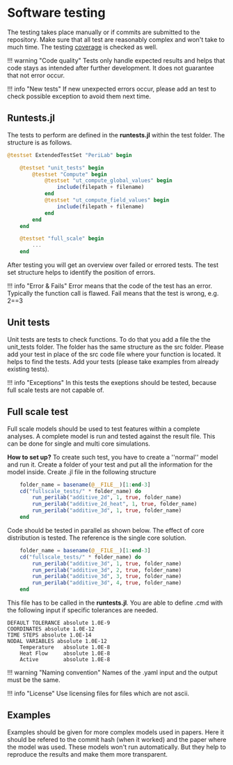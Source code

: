 # Software testing
The testing takes place manually or if commits are submitted to the repository. Make sure that all test are reasonably complex and won't take to much time. The testing [coverage](https://app.codecov.io/gh/perihub/PeriLab.jl) is checked as well.

!!! warning "Code quality"
    Tests only handle expected results and helps that code stays as intended after further development. It does not guarantee that not error occur.

!!! info "New tests"
    If new unexpected errors occur, please add an test to check possible exception to avoid them next time.

## Runtests.jl

The tests to perform are defined in the **runtests.jl** within the test folder. The structure is as follows.


```julia
@testset ExtendedTestSet "PeriLab" begin

    @testset "unit_tests" begin
        @testset "Compute" begin
            @testset "ut_compute_global_values" begin
                include(filepath + filename)
            end
            @testset "ut_compute_field_values" begin
                include(filepath + filename)
            end
        end
    end

    @testset "full_scale" begin
        ...
    end
```
After testing you will get an overview over failed or errored tests. The test set structure helps to identify the position of errors.


!!! info "Error & Fails"
    Error means that the code of the test has an error. Typically the function call is flawed. Fail means that the test is wrong, e.g.
    2==3


## Unit tests
Unit tests are tests to check functions. To do that you add a file the the unit_tests folder. The folder has the same structure as the src folder. Please add your test in place of the src code file where your function is located. It helps to find the tests. Add your tests (please take examples from already existing tests).


!!! info "Exceptions"
    In this tests the exeptions should be tested, because full scale tests are not capable of.


## Full scale test
Full scale models should be used to test features within a complete analyses. A complete model is run and tested against the result file. This can be done for single and multi core simulations.

**How to set up?**
To create such test, you have to create a ''normal'' model and run it. Create a folder of your test and put all the information for the model inside. Create .jl file in the following structure
```julia
    folder_name = basename(@__FILE__)[1:end-3]
    cd("fullscale_tests/" * folder_name) do
        run_perilab("additive_2d", 1, true, folder_name)
        run_perilab("additive_2d_heat", 1, true, folder_name)
        run_perilab("additive_3d", 1, true, folder_name)
    end
```

Code should be tested in parallel as shown below. The effect of core distribution is tested. The reference is the single core solution.

```julia
    folder_name = basename(@__FILE__)[1:end-3]
    cd("fullscale_tests/" * folder_name) do
        run_perilab("additive_3d", 1, true, folder_name)
        run_perilab("additive_3d", 2, true, folder_name)
        run_perilab("additive_3d", 3, true, folder_name)
        run_perilab("additive_3d", 4, true, folder_name)
    end
```

This file has to be called in the **runtests.jl**. You are able to define  .cmd with the following input if specific tolerances are needed.

```
DEFAULT TOLERANCE absolute 1.0E-9
COORDINATES absolute 1.0E-12
TIME STEPS absolute 1.0E-14
NODAL VARIABLES absolute 1.0E-12
    Temperature   absolute 1.0E-8
    Heat Flow     absolute 1.0E-8
    Active        absolute 1.0E-8
```


!!! warning "Naming convention"
    Names of the .yaml input and the output must be the same.


!!! info "License"
    Use licensing files for files which are not ascii.

## Examples
Examples should be given for more complex models used in papers. Here it should be refered to the commit hash (when it worked) and the paper where the model was used. These models won't run automatically. But they help to reproduce the results and make them more transparent.
